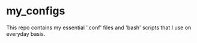 # my_configs
This repo contains my essential '.conf' files and 'bash' scripts that I use on everyday basis.
